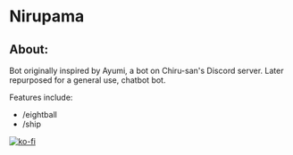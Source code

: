# Nirupama
## About:
Bot originally inspired by Ayumi, a bot on Chiru-san's Discord server.
Later repurposed for a general use, chatbot bot.

Features include:
- /eightball
- /ship


[![ko-fi](https://ko-fi.com/img/githubbutton_sm.svg)](https://ko-fi.com/O5O6ZUUL0)

